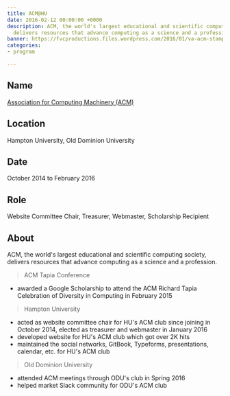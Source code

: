 ```yaml
---
title: ACM@HU
date: 2016-02-12 00:00:00 +0000
description: ACM, the world's largest educational and scientific computing society,
  delivers resources that advance computing as a science and a profession.
banner: https://fvcproductions.files.wordpress.com/2016/01/va-acm-stamplay1.png
categories:
- program

---
```

## Name

[Association for Computing Machinery (ACM)](https://www.acm.org/)

## Location

Hampton University, Old Dominion University

## Date

October 2014 to February 2016

## Role

Website Committee Chair, Treasurer, Webmaster, Scholarship Recipient

## About

ACM, the world's largest educational and scientific computing society, delivers resources that advance computing as a science and a profession.

> ACM Tapia Conference

* awarded a Google Scholarship to attend the ACM Richard Tapia Celebration of Diversity in Computing in February 2015

> Hampton University

* acted as website committee chair for HU's ACM club since joining in October 2014, elected as treasurer and webmaster in January 2016
* developed website for HU's ACM club which got over 2K hits
* maintained the social networks, GitBook, Typeforms, presentations, calendar, etc. for HU's ACM club

> Old Dominion University

* attended ACM meetings through ODU's club in Spring 2016
* helped market Slack community for ODU's ACM club
